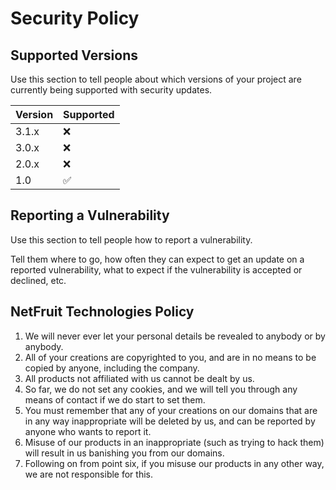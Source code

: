# Security Policy

## Supported Versions

Use this section to tell people about which versions of your project are
currently being supported with security updates.

| Version | Supported          |
| ------- | ------------------ |
| 3.1.x   | :x: |
| 3.0.x   | :x:                |
| 2.0.x   | :x: |
| 1.0   | :white_check_mark:                |

## Reporting a Vulnerability

Use this section to tell people how to report a vulnerability.

Tell them where to go, how often they can expect to get an update on a
reported vulnerability, what to expect if the vulnerability is accepted or
declined, etc.

## NetFruit Technologies Policy

1. We will never ever let your personal details be revealed to anybody or by anybody.
2. All of your creations are copyrighted to you, and are in no means to be copied by anyone, including the company.
3. All products not affiliated with us cannot be dealt by us.
4. So far, we do not set any cookies, and we will tell you through any means of contact if we do start to set them.
5. You must remember that any of your creations on our domains that are in any way inappropriate will be deleted by us, and can be reported by anyone who wants to report it.
6. Misuse of our products in an inappropriate (such as trying to hack them) will result in us banishing you from our domains.
7. Following on from point six, if you misuse our products in any other way, we are not responsible for this.
